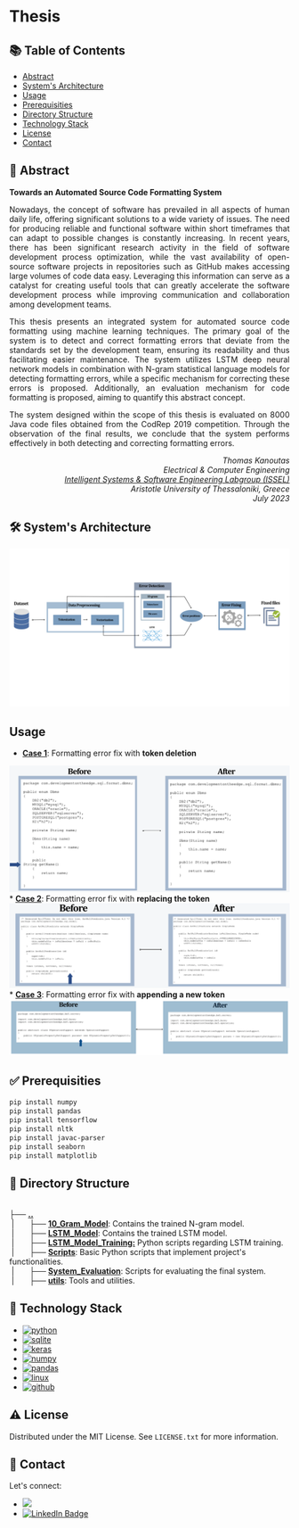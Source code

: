 # Thesis
## 📚 Table of Contents 

- [Abstract](#bookmark-abstract)
- [System's Architecture](#hammer_and_wrench-systems-architecture)
- [Usage](#usage)
- [Prerequisities](#white_check_mark-prerequisities)
- [Directory Structure](#file_folder-directory-structure)
- [Technology Stack](#rocket-technology-stack)
- [License](#warning-license)
- [Contact](#handshake-contact)

## :bookmark: Abstract 
<b>Towards an Automated Source Code Formatting System</b>
<p align=justify>
Nowadays, the concept of software has prevailed in all aspects of human daily life, offering significant solutions to a wide variety of issues. The need for producing reliable and functional software within short timeframes that can adapt to possible changes is constantly increasing. In recent years, there has been significant research activity in the field of software development process optimization, while the vast availability of open-source software projects in repositories such as GitHub makes accessing large volumes of code data easy. Leveraging this information can serve as a catalyst for creating useful tools that can greatly accelerate the software development process while improving communication and collaboration among development teams. <br>
</p>
<p align=justify>
This thesis presents an integrated system for automated source code formatting using machine learning techniques. The primary goal of the system is to detect and correct formatting errors that deviate from the standards set by the development team, ensuring its readability and thus facilitating easier maintenance. The system utilizes LSTM deep neural network models in combination with N-gram statistical language models for detecting formatting errors, while a specific mechanism for correcting these errors is proposed. Additionally, an evaluation mechanism for code formatting is proposed, aiming to quantify this
abstract concept.
</p>
<p align=justify>
The system designed within the scope of this thesis is evaluated on 8000 Java code files obtained from the CodRep 2019 competition. Through the observation of the final results, we conclude that the system performs effectively in both detecting and correcting formatting errors.
</p>
<p align=right>
<i>Thomas Kanoutas <br>
Electrical & Computer Engineering <br>
<a href="https://issel.ee.auth.gr">Intelligent Systems & Software Engineering Labgroup (ISSEL)</a>
<br>
Aristotle University of Thessaloniki, Greece <br>
July 2023 </i> <br>
</p>

## :hammer_and_wrench: System's Architecture
 <img src="docs/system_architecture.png"/>

## Usage
* <b><u>Case 1</u></b>: Formatting error fix with <b>token deletion</b>
 <img src="docs/fix1.png"/>
* <b><u>Case 2</u></b>: Formatting error fix with <b>replacing the token</b>
 <img src="docs/fix2.png"/>
 * <b><u>Case 3</u></b>: Formatting error fix with <b>appending a new token</b><img src="docs/fix3.png"/>

## :white_check_mark: Prerequisities
```
pip install numpy
pip install pandas
pip install tensorflow
pip install nltk
pip install javac-parser
pip install seaborn
pip install matplotlib
```
## :file_folder: Directory Structure
<br>├── <b><ins>..</ins></b> <br>
&nbsp;|&nbsp;&nbsp;&nbsp;&nbsp;&nbsp;&nbsp;&nbsp;├── <b><ins>10_Gram_Model</ins></b>: Contains the trained N-gram model. <br>
&nbsp;|&nbsp;&nbsp;&nbsp;&nbsp;&nbsp;&nbsp;&nbsp;├── <b><ins>LSTM_Model</ins></b>: Contains the trained LSTM model.</b><br>
&nbsp;|&nbsp;&nbsp;&nbsp;&nbsp;&nbsp;&nbsp;&nbsp;├── <b><ins>LSTM_Model_Training:</ins></b> Python scripts regarding LSTM training.<br>
&nbsp;|&nbsp;&nbsp;&nbsp;&nbsp;&nbsp;&nbsp;&nbsp;├── <b><ins>Scripts</ins></b>: Basic Python scripts that implement project's functionalities.<br>
&nbsp;|&nbsp;&nbsp;&nbsp;&nbsp;&nbsp;&nbsp;&nbsp;├── <b><ins>System_Evaluation</ins></b>: Scripts for evaluating the final system.<br>
&nbsp;|&nbsp;&nbsp;&nbsp;&nbsp;&nbsp;&nbsp;&nbsp;├── <b><ins>utils</ins></b>: Tools and utilities.<br>


## :rocket: Technology Stack
* <a href="https://www.python.org" target="_blank"> <img src="https://img.shields.io/badge/Python-FFD43B?style=for-the-badge&logo=python&logoColor=blue" alt="python" width="" height=""/></a>
* <a href="https://sqlite.org/index.html" target="_blank"> <img src="https://img.shields.io/badge/SQLite-07405E?style=for-the-badge&logo=sqlite&logoColor=white" alt="sqlite" width="" height=""/></a>
* <a href="https://keras.io" target="_blank"> <img src="https://img.shields.io/badge/Keras-FF0000?style=for-the-badge&logo=keras&logoColor=whit" alt="keras" width="" height=""/></a>
* <a href="https://numpy.org" target="_blank"> <img src="https://img.shields.io/badge/Numpy-777BB4?style=for-the-badge&logo=numpy&logoColor=white" alt="numpy" width="" height=""/></a>
* <a href="https://pandas.pydata.org/docs/" target="_blank"> <img src="https://img.shields.io/badge/Pandas-2C2D72?style=for-the-badge&logo=pandas&logoColor=white" alt="pandas" width="" height=""/></a>
* <a href="https://www.linux.org/" target="_blank"> <img src="https://img.shields.io/badge/Linux-FCC624?style=for-the-badge&logo=linux&logoColor=black" alt="linux" width="" height=""/></a>
* <a href="https://github.com/" target="_blank"> <img src="https://img.shields.io/badge/GitHub-100000?style=for-the-badge&logo=github&logoColor=white" alt="github" width="" height=""/></a>


## :warning: License
Distributed under the MIT License. See `LICENSE.txt` for more information.

## :handshake: Contact 
Let's connect:
* <a href="mailto:kanoutas.tom@gmail.com" target="blank"><img src="https://img.shields.io/badge/Gmail-D14836?style=for-the-badge&logo=gmail&logoColor=white"/></a>
* <a href="https://www.linkedin.com/in/thomaskanoutas/"><img src="https://img.shields.io/badge/LinkedIn-blue?style=for-the-badge&logo=linkedin&logoColor=white" alt="LinkedIn Badge"/></a>
